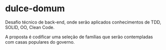 # dulce-domum

Desafio técnico de back-end, onde serão aplicados conhecimentos de TDD, SOLID, OO, Clean Code.

A proposta é codificar uma seleção de famílias que serão contempladas com casas populares do governo.

